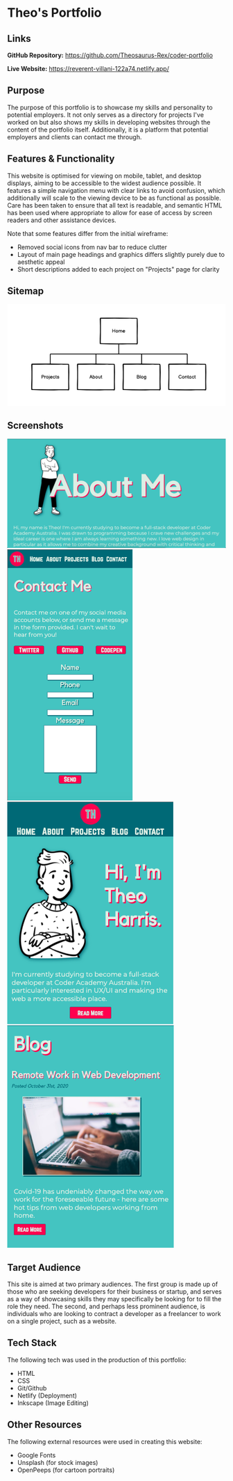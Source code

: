 # Theo's Portfolio

## Links

**GitHub Repository:** https://github.com/Theosaurus-Rex/coder-portfolio

**Live Website:** https://reverent-villani-122a74.netlify.app/

## Purpose
The purpose of this portfolio is to showcase my skills and personality to potential employers. It not only serves as a directory for projects I've worked on but also shows my skills in developing websites through the content of the portfolio itself. Additionally, it is a platform that potential employers and clients can contact me through.

## Features & Functionality
This website is optimised for viewing on mobile, tablet, and desktop displays, aiming to be accessible to the widest audience possible. It features a simple navigation menu with clear links to avoid confusion, which additionally will scale to the viewing device to be as functional as possible. Care has been taken to ensure that all text is readable, and semantic HTML has been used where appropriate to allow for ease of access by screen readers and other assistance devices. 

Note that some features differ from the initial wireframe:
- Removed social icons from nav bar to reduce clutter
- Layout of main page headings and graphics differs slightly purely due to aesthetic appeal
- Short descriptions added to each project on "Projects" page for clarity

## Sitemap

![Sitemap for Portfolio](docs/sitemap.png)

## Screenshots

![About page desktop view](docs/about-desktop.png)
![Contact page mobile view](docs/contact-mobile.png)
![Home page iPad view](docs/ipad-home.png)
![Blog iPad view](docs/blog-ipad.png)

## Target Audience
This site is aimed at two primary audiences. The first group is made up of those who are seeking developers for their business or startup, and serves as a way of showcasing skills they may specifically be looking for to fill the role they need. The second, and perhaps less prominent audience, is individuals who are looking to contract a developer as a freelancer to work on a single project, such as a website.

## Tech Stack
The following tech was used in the production of this portfolio:
- HTML
- CSS
- Git/Github
- Netlify (Deployment)
- Inkscape (Image Editing)

## Other Resources
The following external resources were used in creating this website:
- Google Fonts
- Unsplash (for stock images)
- OpenPeeps (for cartoon portraits)

